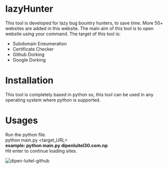 # lazyHunter
This tool is developed for lazy bug bountry hunters, to save time. More 50+ websites are added in this website. The main aim of this tool is to open website using your command. The target of this tool is:
- Subdomain Eneumeration 
- Certificate Checker
- Github Dorking 
- Google Dorking 

# Installation
  This tool is completely based in python so, this tool can be used in any operating system where python is supported.

# Usages
 Run the python file. <br>
 python main.py <target_URL> <br>
 <b>example: python main.py dipenluitel30.com.np</b> <br>
 Hit enter to continue loading sites.<br>
 
![dipen-luitel-github](https://user-images.githubusercontent.com/46955586/199149679-e0e15eff-3e72-4437-a766-b3c51cc95305.gif)
